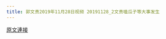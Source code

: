 ```yaml
---
title: 郭文贵2019年11月28日视频 20191128_2文贵嗑瓜子等大事发生
---
```


[原文連接](https://gnews.org/ThreadView/53479172)


